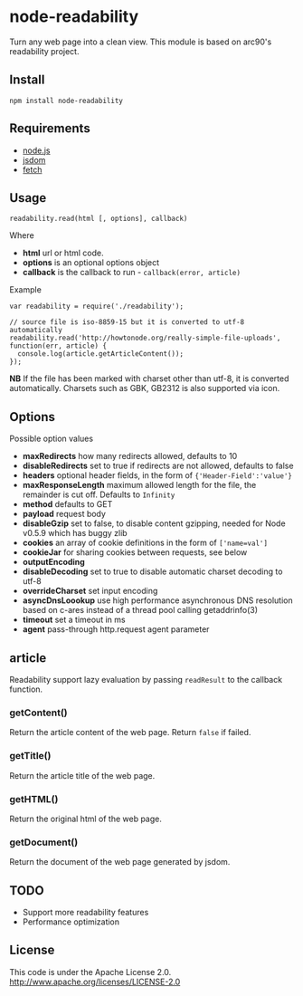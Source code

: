 # node-readability

Turn any web page into a clean view. This module is based on arc90's readability project.

## Install

    npm install node-readability

## Requirements
* [node.js](http://nodejs.org/)
* [jsdom](https://github.com/tmpvar/jsdom)
* [fetch](https://github.com/andris9/fetch)

## Usage

`readability.read(html [, options], callback)`

Where

  * **html** url or html code.
  * **options** is an optional options object
  * **callback** is the callback to run - `callback(error, article)`

Example

    var readability = require('./readability');

    // source file is iso-8859-15 but it is converted to utf-8 automatically
    readability.read('http://howtonode.org/really-simple-file-uploads', function(err, article) {
      console.log(article.getArticleContent());
    });

**NB** If the file has been marked with charset other than utf-8, it is converted automatically. Charsets such as GBK, GB2312 is also supported via icon.

## Options

Possible option values

 * **maxRedirects** how many redirects allowed, defaults to 10
 * **disableRedirects** set to true if redirects are not allowed, defaults to false
 * **headers** optional header fields, in the form of `{'Header-Field':'value'}`
 * **maxResponseLength** maximum allowed length for the file, the remainder is cut off. Defaults to `Infinity`
 * **method** defaults to GET
 * **payload** request body
 * **disableGzip** set to false, to disable content gzipping, needed for Node v0.5.9 which has buggy zlib
 * **cookies** an array of cookie definitions in the form of `['name=val']`
 * **cookieJar** for sharing cookies between requests, see below
 * **outputEncoding** 
 * **disableDecoding** set to true to disable automatic charset decoding to utf-8
 * **overrideCharset** set input encoding
 * **asyncDnsLoookup** use high performance asynchronous DNS resolution based on c-ares instead of a thread pool calling getaddrinfo(3)
 * **timeout** set a timeout in ms
 * **agent** pass-through http.request agent parameter

## article

Readability support lazy evaluation by passing `readResult` to the callback function.

### getContent()

Return the article content of the web page. Return `false` if failed.

### getTitle()

Return the article title of the web page.

### getHTML()

Return the original html of the web page.

### getDocument()

Return the document of the web page generated by jsdom.

## TODO

* Support more readability features
* Performance optimization

## License

This code is under the Apache License 2.0.  http://www.apache.org/licenses/LICENSE-2.0
